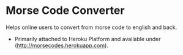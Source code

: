 # Morse Code Converter

Helps online users to convert from morse code to english and back.

 - Primarily attached to Heroku Platform and available under (http://morsecodes.herokuapp.com).
